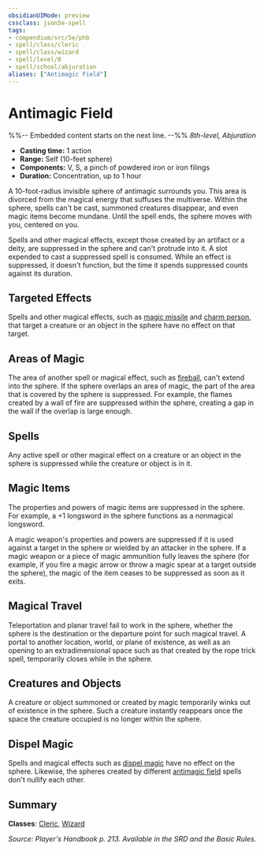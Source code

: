 ```yaml
---
obsidianUIMode: preview
cssclass: json5e-spell
tags:
- compendium/src/5e/phb
- spell/class/cleric
- spell/class/wizard
- spell/level/8
- spell/school/abjuration
aliases: ["Antimagic Field"]
---
```

# Antimagic Field
%%-- Embedded content starts on the next line. --%%
*8th-level, Abjuration*  

- **Casting time:** 1 action
- **Range:** Self (10-feet sphere)
- **Components:** V, S, a pinch of powdered iron or iron filings
- **Duration:** Concentration, up to 1 hour

A 10-foot-radius invisible sphere of antimagic surrounds you. This area is divorced from the magical energy that suffuses the multiverse. Within the sphere, spells can't be cast, summoned creatures disappear, and even magic items become mundane. Until the spell ends, the sphere moves with you, centered on you.

Spells and other magical effects, except those created by an artifact or a deity, are suppressed in the sphere and can't protrude into it. A slot expended to cast a suppressed spell is consumed. While an effect is suppressed, it doesn't function, but the time it spends suppressed counts against its duration.

## Targeted Effects

Spells and other magical effects, such as [magic missile](/compendium/spells/magic-missile.md) and [charm person](/compendium/spells/charm-person.md), that target a creature or an object in the sphere have no effect on that target.

## Areas of Magic

The area of another spell or magical effect, such as [fireball](/compendium/spells/fireball.md), can't extend into the sphere. If the sphere overlaps an area of magic, the part of the area that is covered by the sphere is suppressed. For example, the flames created by a wall of fire are suppressed within the sphere, creating a gap in the wall if the overlap is large enough.

## Spells

Any active spell or other magical effect on a creature or an object in the sphere is suppressed while the creature or object is in it.

## Magic Items

The properties and powers of magic items are suppressed in the sphere. For example, a +1 longsword in the sphere functions as a nonmagical longsword.

A magic weapon's properties and powers are suppressed if it is used against a target in the sphere or wielded by an attacker in the sphere. If a magic weapon or a piece of magic ammunition fully leaves the sphere (for example, if you fire a magic arrow or throw a magic spear at a target outside the sphere), the magic of the item ceases to be suppressed as soon as it exits.

## Magical Travel

Teleportation and planar travel fail to work in the sphere, whether the sphere is the destination or the departure point for such magical travel. A portal to another location, world, or plane of existence, as well as an opening to an extradimensional space such as that created by the rope trick spell, temporarily closes while in the sphere.

## Creatures and Objects

A creature or object summoned or created by magic temporarily winks out of existence in the sphere. Such a creature instantly reappears once the space the creature occupied is no longer within the sphere.

## Dispel Magic

Spells and magical effects such as [dispel magic](/compendium/spells/dispel-magic.md) have no effect on the sphere. Likewise, the spheres created by different [antimagic field](/compendium/spells/antimagic-field.md) spells don't nullify each other.

## Summary

**Classes**: [Cleric](/compendium/classes/cleric.md), [Wizard](/compendium/classes/wizard.md)

*Source: Player's Handbook p. 213. Available in the SRD and the Basic Rules.*